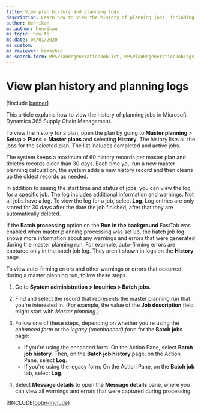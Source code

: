 ```yaml
---
title: View plan history and planning logs
description: Learn how to view the history of planning jobs, including a step-by-step process for viewing auto-firming errors and other warnings or errors.
author: Henrikan
ms.author: henrikan
ms.topic: how-to
ms.date: 06/01/2020
ms.custom: 
ms.reviewer: kamaybac
ms.search.form: MPSPlanRegenerationJobList, MPSPlanRegenerationJobLogs
---
```


# View plan history and planning logs

[!include [banner](../../includes/banner.md)]

This article explains how to view the history of planning jobs in Microsoft Dynamics 365 Supply Chain Management.

To view the history for a plan, open the plan by going to **Master planning** \> **Setup** \> **Plans** \> **Master plans** and selecting **History**. The history lists all the jobs for the selected plan. The list includes completed and active jobs.

The system keeps a maximum of 60 history records per master plan and deletes records older than 30 days. Each time you run a new master planning calculation, the system adds a new history record and then cleans up the oldest records as needed.

In addition to seeing the start time and status of jobs, you can view the log for a specific job. The log includes additional information and warnings. Not all jobs have a log. To view the log for a job, select **Log**. Log entries are only stored for 30 days after the date the job finished, after that they are automatically deleted.

If the **Batch processing** option on the **Run in the background** FastTab was enabled when master planning processing was set up, the batch job log shows more information about any warnings and errors that were generated during the master planning run. For example, auto-firming errors are captured only in the batch job log. They aren't shown in logs on the **History** page.

To view auto-firming errors and other warnings or errors that occurred during a master planning run, follow these steps.

1. Go to **System administration \> Inquiries \> Batch jobs**.
1. Find and select the record that represents the master planning run that you're interested in. (For example, the value of the **Job description** field might start with *Master planning*.)
1. Follow one of these steps, depending on whether you're using the *enhanced form* or the *legacy (unenhanced) form* for the **Batch jobs** page:

    - If you're using the enhanced form: On the Action Pane, select **Batch job history**. Then, on the **Batch job history** page, on the Action Pane, select **Log**.
    - If you're using the legacy form: On the Action Pane, on the **Batch job** tab, select **Log**.

1. Select **Message details** to open the **Message details** pane, where you can view all warnings and errors that were captured during processing.


[!INCLUDE[footer-include](../../../includes/footer-banner.md)]
